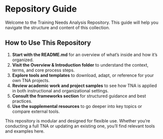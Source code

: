 # Repository Guide

Welcome to the Training Needs Analysis Repository. This guide will help you navigate the structure and content of this collection.

## How to Use This Repository
1. **Start with the README.md** for an overview of what’s inside and how it’s organized.
2. **Visit the Overview & Introduction folder** to understand the context, terms, and core process steps.
3. **Explore tools and templates** to download, adapt, or reference for your own TNA projects.
4. **Review academic work and project samples** to see how TNA is applied in both instructional and organizational settings.
5. **Consult the frameworks section** for structured guidance and best practices.
6. **Use the supplemental resources** to go deeper into key topics or compare external tools.

This repository is modular and designed for flexible use. Whether you’re conducting a full TNA or updating an existing one, you’ll find relevant tools and examples here.

